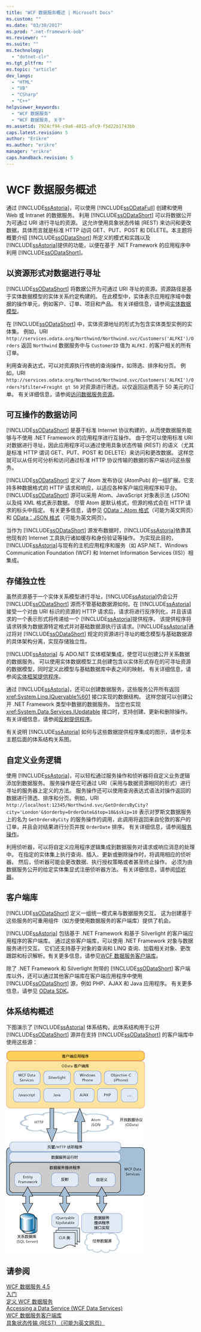 ```yaml
---
title: "WCF 数据服务概述 | Microsoft Docs"
ms.custom: ""
ms.date: "03/30/2017"
ms.prod: ".net-framework-oob"
ms.reviewer: ""
ms.suite: ""
ms.technology: 
  - "dotnet-clr"
ms.tgt_pltfrm: ""
ms.topic: "article"
dev_langs: 
  - "HTML"
  - "VB"
  - "CSharp"
  - "C++"
helpviewer_keywords: 
  - "WCF 数据服务"
  - "WCF 数据服务, 关于"
ms.assetid: 7924cf94-c9a6-4015-afc9-f5d22b1743bb
caps.latest.revision: 5
author: "Erikre"
ms.author: "erikre"
manager: "erikre"
caps.handback.revision: 5
---
```

# WCF 数据服务概述
通过 [!INCLUDE[ssAstoria](../../../../includes/ssastoria-md.md)]，可以使用 [!INCLUDE[ssODataFull](../../../../includes/ssodatafull-md.md)] 创建和使用 Web 或 Intranet 的数据服务。  利用 [!INCLUDE[ssODataShort](../../../../includes/ssodatashort-md.md)] 可以将数据公开为可通过 URI 进行寻址的资源。  这允许使用具象状态传输 \(REST\) 来访问和更改数据，具体而言就是标准 HTTP 动词 GET、PUT、POST 和 DELETE。本主题将概要介绍 [!INCLUDE[ssODataShort](../../../../includes/ssodatashort-md.md)] 所定义的模式和实践以及 [!INCLUDE[ssAstoria](../../../../includes/ssastoria-md.md)]提供的功能，以便在基于 .NET Framework 的应用程序中利用 [!INCLUDE[ssODataShort](../../../../includes/ssodatashort-md.md)]。  
  
## 以资源形式对数据进行寻址  
 [!INCLUDE[ssODataShort](../../../../includes/ssodatashort-md.md)] 将数据公开为可通过 URI 寻址的资源。资源路径是基于实体数据模型的实体关系约定构建的。  在此模型中，实体表示应用程序域中数据的操作单元，例如客户、订单、项目和产品。  有关详细信息，请参阅[实体数据模型](../../../../docs/framework/data/adonet/entity-data-model.md)。  
  
 在 [!INCLUDE[ssODataShort](../../../../includes/ssodatashort-md.md)] 中，实体资源地址的形式为包含实体类型实例的实体集。  例如，URI `http://services.odata.org/Northwind/Northwind.svc/Customers('ALFKI')/Orders` 返回 `Northwind` 数据服务中与 `CustomerID` 值为 `ALFKI.` 的客户相关的所有订单。  
  
 利用查询表达式，可以对资源执行传统的查询操作，如筛选、排序和分页。  例如，URI `http://services.odata.org/Northwind/Northwind.svc/Customers('ALFKI')/Orders?$filter=Freight gt 50` 对资源进行筛选，以仅返回运费高于 50 美元的订单。  有关详细信息，请参阅[访问数据服务资源](../../../../docs/framework/data/wcf/accessing-data-service-resources-wcf-data-services.md)。  
  
## 可互操作的数据访问  
 [!INCLUDE[ssODataShort](../../../../includes/ssodatashort-md.md)] 是基于标准 Internet 协议构建的，从而使数据服务能够与不使用 .NET Framework 的应用程序进行互操作。  由于您可以使用标准 URI 对数据进行寻址，因此应用程序可以通过使用具象状态传输 \(REST\) 的语义（尤其是标准 HTTP 谓词 GET、PUT、POST 和 DELETE）来访问和更改数据。  这样您就可以从任何可分析和访问通过标准 HTTP 协议传输的数据的客户端访问这些服务。  
  
 [!INCLUDE[ssODataShort](../../../../includes/ssodatashort-md.md)] 定义了 Atom 发布协议 \(AtomPub\) 的一组扩展。它支持多种数据格式的 HTTP 请求和响应，以适应各种客户端应用程序和平台。  [!INCLUDE[ssODataShort](../../../../includes/ssodatashort-md.md)] 源可以采用 Atom、JavaScript 对象表示法 \(JSON\) 以及纯 XML 格式表示数据。  尽管 Atom 是默认格式，但源的格式会在 HTTP 请求的标头中指定。  有关更多信息，请参见 [OData：Atom 格式](http://go.microsoft.com/fwlink/?LinkID=185794)（可能为英文网页）和 [OData：JSON 格式](http://go.microsoft.com/fwlink/?LinkID=185795)（可能为英文网页）。  
  
 当作为 [!INCLUDE[ssODataShort](../../../../includes/ssodatashort-md.md)] 源发布数据时，[!INCLUDE[ssAstoria](../../../../includes/ssastoria-md.md)]依靠其他现有的 Internet 工具执行诸如缓存和身份验证等操作。  为实现此目的，[!INCLUDE[ssAstoria](../../../../includes/ssastoria-md.md)]与现有的主机应用程序和服务（如 ASP.NET、Windows Communication Foundation \(WCF\) 和 Internet Information Services \(IIS\)）相集成。  
  
## 存储独立性  
 虽然资源基于一个实体关系模型进行寻址，[!INCLUDE[ssAstoria](../../../../includes/ssastoria-md.md)]仍会公开 [!INCLUDE[ssODataShort](../../../../includes/ssodatashort-md.md)] 源而不管基础数据源如何。在 [!INCLUDE[ssAstoria](../../../../includes/ssastoria-md.md)]接受一个对由 URI 标识的资源的 HTTP 请求后，请求将进行反序列化，并且该请求的一个表示形式将传递给一个 [!INCLUDE[ssAstoria](../../../../includes/ssastoria-md.md)]提供程序。  该提供程序将请求转换为数据源特定格式并对基础数据源执行该请求。[!INCLUDE[ssAstoria](../../../../includes/ssastoria-md.md)]通过将对 [!INCLUDE[ssODataShort](../../../../includes/ssodatashort-md.md)] 规定的资源进行寻址的概念模型与基础数据源的具体架构分离，实现存储独立性。  
  
 [!INCLUDE[ssAstoria](../../../../includes/ssastoria-md.md)] 与 ADO.NET 实体框架集成，使您可以创建公开关系数据的数据服务。  可以使用实体数据模型工具创建包含以实体形式存在的可寻址资源的数据模型，同时定义此模型与基础数据库中表之间的映射。  有关详细信息，请参阅[实体框架提供程序](../../../../docs/framework/data/wcf/entity-framework-provider-wcf-data-services.md)。  
  
 通过 [!INCLUDE[ssAstoria](../../../../includes/ssastoria-md.md)]，还可以创建数据服务，这些服务公开所有返回 <xref:System.Linq.IQueryable%601> 接口实现的数据结构。  这样您就可以创建公开 .NET Framework 类型中数据的数据服务。  当您也实现 <xref:System.Data.Services.IUpdatable> 接口时，支持创建、更新和删除操作。  有关详细信息，请参阅[反射提供程序](../../../../docs/framework/data/wcf/reflection-provider-wcf-data-services.md)。  
  
 有关说明 [!INCLUDE[ssAstoria](../../../../includes/ssastoria-md.md)] 如何与这些数据提供程序集成的图示，请参见本主题后面的体系结构关系图。  
  
## 自定义业务逻辑  
 使用 [!INCLUDE[ssAstoria](../../../../includes/ssastoria-md.md)]，可以轻松通过服务操作和侦听器将自定义业务逻辑添加到数据服务。  服务操作是在可通过 URI（采用与数据资源相同的形式）进行寻址的服务器上定义的方法。  服务操作还可以使用查询表达式语法对操作返回的数据进行筛选、排序和分页。例如，URI `http://localhost:12345/Northwind.svc/GetOrdersByCity?city='London'&$orderby=OrderDate&$top=10&$skip=10` 表示对罗斯文数据服务上的名为 `GetOrdersByCity` 的服务操作的调用，此调用将返回来自伦敦的客户的订单，并且会对结果进行分页并按 `OrderDate` 排序。  有关详细信息，请参阅[服务操作](../../../../docs/framework/data/wcf/service-operations-wcf-data-services.md)。  
  
 利用侦听器，可以将自定义应用程序逻辑集成到数据服务对请求或响应消息的处理中。  在指定的实体集上执行查询、插入、更新或删除操作时，将调用相应的侦听器。  然后，侦听器可能会更改数据、执行授权策略或者甚至终止操作。  必须为由数据服务公开的给定实体集显式注册侦听器方法。  有关详细信息，请参阅[侦听器](../../../../docs/framework/data/wcf/interceptors-wcf-data-services.md)。  
  
## 客户端库  
 [!INCLUDE[ssODataShort](../../../../includes/ssodatashort-md.md)] 定义一组统一模式来与数据服务交互。  这为创建基于这些服务的可重用组件（如方便使用数据服务的客户端库）提供了机会。  
  
 [!INCLUDE[ssAstoria](../../../../includes/ssastoria-md.md)] 包括基于 .NET Framework 和基于 Silverlight 的客户端应用程序的客户端库。  通过这些客户端库，可以使用 .NET Framework 对象与数据服务进行交互。  它们还支持基于对象的查询和 LINQ 查询、加载相关对象、更改跟踪和标识解析。有关更多信息，请参见[WCF 数据服务客户端库](../../../../docs/framework/data/wcf/wcf-data-services-client-library.md)。  
  
 除了 .NET Framework 和 Silverlight 附带的 [!INCLUDE[ssODataShort](../../../../includes/ssodatashort-md.md)] 客户端库以外，还可以通过其他客户端库在客户端应用程序中使用 [!INCLUDE[ssODataShort](../../../../includes/ssodatashort-md.md)] 源，例如 PHP、AJAX 和 Java 应用程序。  有关更多信息，请参见 [OData SDK](http://go.microsoft.com/fwlink/?LinkID=185796)。  
  
## 体系结构概述  
 下图演示了 [!INCLUDE[ssAstoria](../../../../includes/ssastoria-md.md)] 体系结构，此体系结构用于公开 [!INCLUDE[ssODataShort](../../../../includes/ssodatashort-md.md)] 源并在支持 [!INCLUDE[ssODataShort](../../../../includes/ssodatashort-md.md)] 的客户端库中使用这些源：  
  
 ![WCF 数据服务体系结构示意图](../../../../docs/framework/data/wcf/media/astoriaservicearch.gif "AstoriaServiceArch")  
  
## 请参阅  
 [WCF 数据服务 4.5](../../../../docs/framework/data/wcf/index.md)   
 [入门](../../../../docs/framework/data/wcf/getting-started-with-wcf-data-services.md)   
 [定义 WCF 数据服务](../../../../docs/framework/data/wcf/defining-wcf-data-services.md)   
 [Accessing a Data Service \(WCF Data Services\)](http://msdn.microsoft.com/zh-cn/1e54a2b9-2ec6-4002-b8f8-c1d8df37c350)   
 [WCF 数据服务客户端库](../../../../docs/framework/data/wcf/wcf-data-services-client-library.md)   
 [具象状态传输 \(REST\) （可能为英文网页）](http://go.microsoft.com/fwlink/?LinkId=113919)